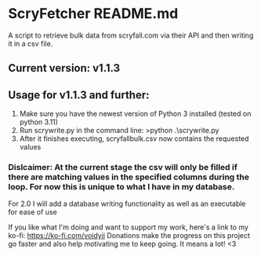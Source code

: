 # ScryFetcher README.md
A script to retrieve bulk data from scryfall.com via their API and then writing it in a csv file.
## Current version: v1.1.3

## Usage for v1.1.3 and further:
1. Make sure you have the newest version of Python 3 installed (tested on python 3.11)
2. Run scrywrite.py in the command line: >python .\scrywrite.py
3. After it finishes executing, scryfallbulk.csv now contains the requested values

### Dislcaimer: At the current stage the csv will only be filled if there are matching values in the specified columns during the loop. For now this is unique to what I have in my database.

For 2.0 I will add a database writing functionality as well as an executable for ease of use

If you like what I'm doing and want to support my work, here's a link to my ko-fi: https://ko-fi.com/voidyii
Donations make the progress on this project go faster and also help motivating me to keep going. It means a lot! <3